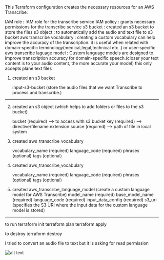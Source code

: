 
This Terraform configuration creates the necessary resources for an AWS Transcribe:

IAM role : IAM role for the transcribe service
IAM policy : grants necessary permissions for the transcribe service
s3 bucket : created an s3 bucket to store the files
s3 object : to automatically add the audio and text file to s3 bucket 
aws transcribe vocabulary : creating a custom vocabulary can help improve the accuracy of the transcription. it is useful when related with domain-specific terminology(medical,legal,technical etc..) or user-specific
aws transcribe laguage model : Custom language models are designed to improve transcription accuracy for domain-specific speech.(closer your text content is to your audio content, the more accurate your model)
this only accepts plane text files

1. created an s3 bucket

   input-s3-bucket  (store the audio files that we want Transcribe to process and transcribe.)

----------------------

2. created an s3 object (which helps to add folders or files to the s3 bucket)

     bucket (required) --> to access with s3 bucket
     key (required)  -->  directive/filename.extension
     source (required)  --> path of file in local system


3. created aws_transcribe_vocabulary
   
   vocabulary_name (required)
   language_code (required)
   phrases (optional)
   tags (optional)

4. created aws_transcribe_vocabulary
   
   vocabulary_name (required)
   language_code (required)
   phrases (optional)
   tags (optional)

5. created aws_transcribe_language_model (create a custom language model for AWS Transcribe)
    model_name (required)
    base_model_name (required)
    language_code (required)
    input_data_config (required)
      s3_uri (specifies the S3 URI where the input data for the custom language model is stored)

-------------------------

to run 
   terraform init
   terraform plan
   terraform apply

to destroy
   terraform destroy


i tried to convert an audio file to text but it is asking for read permission 


![alt text](<Screenshot from 2024-06-13 17-46-37.png>)
